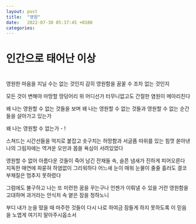 ```yaml
---
layout: post
title:  "영원"
date:   2022-07-30 05:37:45 +0100
categories:
---
```


# 인간으로 태어난 이상
# 
영원한 마음을 지닐 수는 없는 것인지
감히 영원함을 꿈꿀 수 조차 없는 것인지

모든 것이 변해야 마땅할 땅덩어리 위
어디선가 터무니없고도 간절한 염원이 메아리친다

왜 나는 영원할 수 없는 것들을 보며
왜 나는 영원할 수 없는 것들과
영원할 수 없는 순간들을 살아가고 있는가

왜 나는 영원할 수 없는가 - !

스쳐드는 시간선들을 억지로 붙잡고
솟구치는 허망함과 서글픔 따위를
있는 힘껏 쏟아낸 나의 그림자에는
역겨운 오만과 몹쓸 욕심이 서려있었다

영원할 수 없어 아름다운 것들이 죽어 남긴
잔재들 속, 슬픈 냄새가 진하게 피어오른다
지독한 매연에 파묻혀 하염없이 그리워하다
어느새 눈이 매워 눈물이 줄줄 흘러도
결코 부채질은 멈추지 못하렸다

그럼에도 불구하고 나는 또 미련한 꿈을 꾸는구나
언젠가 이뤄낼 수 있을 거란 영원함을 고대하며
과거라는 안식처 속 옅은 잠을 청하노니

부디 내가 눈을 떴을 때 마주한 것들이
다시 나로 하여금 잠들게 하지 못하도록
이 믿음을 노엽게 여기지 말아주시옵소서

